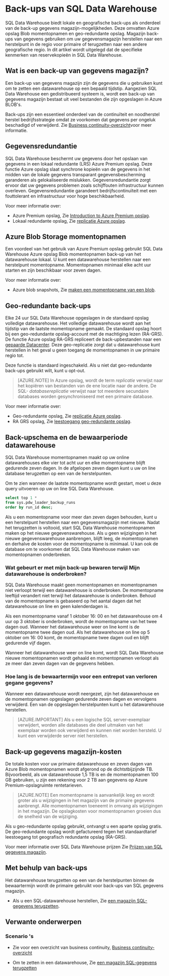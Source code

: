 <properties
   pageTitle="Back-ups van SQL Data Warehouse | Microsoft Azure"
   description="Meer informatie over SQL Data Warehouse ingebouwde back-ups voor een magazijn Azure SQL-gegevens terugzetten naar een herstelpunt of een andere geografische regio."
   services="sql-data-warehouse"
   documentationCenter=""
   authors="lakshmi1812"
   manager="barbkess"
   editor="monicar"/>

<tags
   ms.service="sql-data-warehouse"
   ms.devlang="NA"
   ms.topic="article"
   ms.tgt_pltfrm="NA"
   ms.workload="NA"
   ms.date="10/06/2016"
   ms.author="lakshmir;barbkess"/>

# <a name="sql-data-warehouse-backups"></a>Back-ups van SQL Data Warehouse

SQL Data Warehouse biedt lokale en geografische back-ups als onderdeel van de back-up gegevens magazijn-mogelijkheden. Deze omvatten Azure opslag Blob momentopnamen en geo-redundante opslag. Magazijn back-ups van gegevens gebruiken om uw gegevensmagazijn herstellen naar een herstelpunt in de regio voor primaire of terugzetten naar een andere geografische regio. In dit artikel wordt uitgelegd dat de specifieke kenmerken van reservekopieën in SQL Data Warehouse.

## <a name="what-is-a-data-warehouse-backup"></a>Wat is een back-up van gegevens magazijn?

Een back-up van gegevens magazijn zijn de gegevens die u gebruiken kunt om te zetten een datawarehouse op een bepaald tijdstip.  Aangezien SQL Data Warehouse een gedistribueerd systeem is, wordt een back-up van gegevens magazijn bestaat uit veel bestanden die zijn opgeslagen in Azure BLOB's. 

Back-ups zijn een essentieel onderdeel van de continuïteit en noodherstel herstel bedrijfsstrategie omdat ze voorkomen dat gegevens per ongeluk beschadigd of verwijderd. Zie [Business continuity-overzicht](../sql-database/sql-database-business-continuity.md)voor meer informatie.

## <a name="data-redundancy"></a>Gegevensredundantie

SQL Data Warehouse beschermt uw gegevens door het opslaan van gegevens in een lokaal redundante (LRS) Azure Premium opslag. Deze functie Azure opslag slaat synchrone kopieën van de gegevens in het midden van de lokale gegevens transparant gegevensbescherming garanderen als gelokaliseerde mislukken. Gegevensredundantie zorgt ervoor dat uw gegevens problemen zoals schijffouten infrastructuur kunnen overleven. Gegevensredundantie garandeert bedrijfscontinuïteit met een fouttolerant en infrastructuur voor hoge beschikbaarheid.

Voor meer informatie over:

- Azure Premium opslag, Zie [Introduction to Azure Premium opslag](../storage/storage-premium-storage.md).
- Lokaal redundante opslag, Zie [replicatie Azure opslag](../storage/storage-redundancy.md#locally-redundant-storage).


## <a name="azure-storage-blob-snapshots"></a>Azure Blob Storage momentopnamen

Een voordeel van het gebruik van Azure Premium opslag gebruikt SQL Data Warehouse Azure opslag Blob momentopnamen back-up van het datawarehouse lokaal. U kunt een datawarehouse herstellen naar een herstelpunt momentopname. Momentopnamen minimaal elke acht uur starten en zijn beschikbaar voor zeven dagen.  

Voor meer informatie over:

- Azure blob snapshots, Zie [maken een momentopname van een blob](../storage/storage-blob-snapshots.md).


## <a name="geo-redundant-backups"></a>Geo-redundante back-ups

Elke 24 uur SQL Data Warehouse opgeslagen in de standaard opslag volledige datawarehouse. Het volledige datawarehouse wordt aan het tijdstip van de laatste momentopname gemaakt. De standaard opslag hoort bij een geo-redundante opslag-account met de machtiging lezen (RA-GRS). De functie Azure opslag RA-GRS repliceert de back-upbestanden naar een [gepaarde Datacenter](../best-practices-availability-paired-regions.md). Deze geo-replicatie zorgt dat u datawarehouse kunt herstellen in het geval u geen toegang de momentopnamen in uw primaire regio tot. 

Deze functie is standaard ingeschakeld. Als u niet dat geo-redundante back-ups gebruikt wilt, kunt u opt-out. 

>[AZURE.NOTE] In Azure opslag, wordt de term *replicatie* verwijst naar het kopiëren van bestanden van de ene locatie naar de andere. De SQL- *databasereplicatie* verwijst naar tot meerdere secundaire databases worden gesynchroniseerd met een primaire database. 

Voor meer informatie over:
- Geo-redundante opslag, Zie [replicatie Azure opslag](../storage/storage-redundancy.md).
- RA GRS opslag, Zie [leestoegang geo-redundante opslag](../storage/storage-redundancy.md#read-access-geo-redundant-storage).

## <a name="data-warehouse-backup-schedule-and-retention-period"></a>Back-upschema en de bewaarperiode datawarehouse

SQL Data Warehouse momentopnamen maakt op uw online datawarehouses elke vier tot acht uur en elke momentopname blijft gedurende zeven dagen. In de afgelopen zeven dagen kunt u uw on line database terugzetten op een van de herstelpunten. 

Om te zien wanneer de laatste momentopname wordt gestart, moet u deze query uitvoeren op uw on line SQL Data Warehouse. 

```sql
select top 1 *
from sys.pdw_loader_backup_runs 
order by run_id desc;
```

Als u een momentopname voor meer dan zeven dagen behouden, kunt u een herstelpunt herstellen naar een gegevensmagazijn met nieuwe. Nadat het terugzetten is voltooid, start SQL Data Warehouse momentopnamen maken op het nieuwe gegevenswarehouse. Als u geen wijzigingen in het nieuwe gegevenswarehouse aanbrengen, blijft leeg, de momentopnamen en derhalve de kosten voor de momentopname is minimaal. U kan ook de database om te voorkomen dat SQL Data Warehouse maken van momentopnamen onderbreken.


### <a name="what-happens-to-my-backup-retention-while-my-data-warehouse-is-paused"></a>Wat gebeurt er met mijn back-up bewaren terwijl Mijn datawarehouse is onderbroken?

SQL Data Warehouse maakt geen momentopnamen en momentopnamen niet verloopt terwijl een datawarehouse is onderbroken. De momentopname leeftijd verandert niet terwijl het datawarehouse is onderbroken. Behoud van de momentopname is gebaseerd op het aantal dagen dat het datawarehouse on line en geen kalenderdagen is.

Als een momentopname vanaf 1 oktober 16: 00 en het datawarehouse om 4 uur op 3 oktober is onderbroken, wordt de momentopname van het twee dagen oud. Wanneer het datawarehouse weer on line komt is de momentopname twee dagen oud. Als het datawarehouse on line op 5 oktober om 16: 00 komt, de momentopname twee dagen oud en blijft gedurende vijf dagen.

Wanneer het datawarehouse weer on line komt, wordt SQL Data Warehouse nieuwe momentopnamen wordt gehaald en momentopnamen verloopt als ze meer dan zeven dagen van de gegevens hebben.

### <a name="how-long-is-the-retention-period-for-a-dropped-data-warehouse"></a>Hoe lang is de bewaartermijn voor een entrepot van verloren gegane gegevens?
Wanneer een datawarehouse wordt neergezet, zijn het datawarehouse en de momentopnamen opgeslagen gedurende zeven dagen en vervolgens verwijderd. Een van de opgeslagen herstelpunten kunt u het datawarehouse herstellen.

> [AZURE.IMPORTANT] Als u een logische SQL server-exemplaar verwijdert, worden alle databases die deel uitmaken van het exemplaar worden ook verwijderd en kunnen niet worden hersteld. U kunt een verwijderde server niet herstellen.

## <a name="data-warehouse-backup-costs"></a>Back-up gegevens magazijn-kosten

De totale kosten voor uw primaire datawarehouse en zeven dagen van Azure Blob momentopnamen wordt afgerond op de dichtstbijzijnde TB. Bijvoorbeeld, als uw datawarehouse 1,5 TB is en de momentopnamen 100 GB gebruiken, u zijn een rekening voor 2 TB aan gegevens op Azure Premium-opslagruimte rentetarieven. 

>[AZURE.NOTE] Een momentopname is aanvankelijk leeg en wordt groter als u wijzigingen in het magazijn van de primaire gegevens aanbrengt. Alle momentopnamen toeneemt in omvang als wijzigingen in het magazijn. De opslagkosten voor momentopnamen groeien dus de snelheid van de wijziging.

Als u geo-redundante opslag gebruikt, ontvangt u een aparte opslag gratis. De geo-redundante opslag wordt gefactureerd tegen het standaardtarief leestoegang tot geografisch redundante opslag (RA-GRS).

Voor meer informatie over SQL Data Warehouse prijzen Zie [Prijzen van SQL gegevens magazijn](https://azure.microsoft.com/pricing/details/sql-data-warehouse/).

## <a name="using-database-backups"></a>Met behulp van back-ups

Het datawarehouse terugzetten op een van de herstelpunten binnen de bewaartermijn wordt de primaire gebruikt voor back-ups van SQL gegevens magazijn.  

- Als u een SQL-datawarehouse herstellen, Zie [een magazijn SQL-gegevens terugzetten](sql-data-warehouse-restore-database-overview.md).


## <a name="related-topics"></a>Verwante onderwerpen

### <a name="scenarios"></a>Scenario 's

- Zie voor een overzicht van business continuity, [Business continuity-overzicht](../sql-database/sql-database-business-continuity.md)


<!-- ### Tasks -->

- Om te zetten in een datawarehouse, Zie [een magazijn SQL-gegevens terugzetten](sql-data-warehouse-restore-database-overview.md)

<!-- ### Tutorials -->

